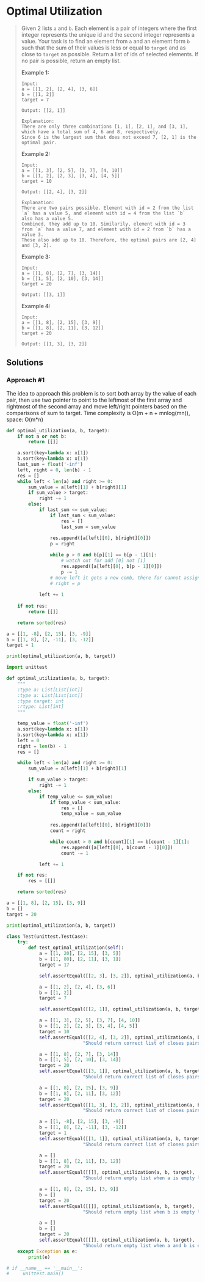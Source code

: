 # Optimal Utilization

> Given 2 lists `a` and `b`. Each element is a pair of integers where the first integer represents the unique id and the second integer represents a value. Your task is to find an element from `a` and an element form `b` such that the sum of their values is less or equal to `target` and as close to `target` as possible. Return a list of ids of selected elements. If no pair is possible, return an empty list.
>
> **Example 1:**
>
> ```text
> Input:
> a = [[1, 2], [2, 4], [3, 6]]
> b = [[1, 2]]
> target = 7
>
> Output: [[2, 1]]
>
> Explanation:
> There are only three combinations [1, 1], [2, 1], and [3, 1], which have a total sum of 4, 6 and 8, respectively.
> Since 6 is the largest sum that does not exceed 7, [2, 1] is the optimal pair.
> ```
>
> **Example 2:**
>
> ```text
> Input:
> a = [[1, 3], [2, 5], [3, 7], [4, 10]]
> b = [[1, 2], [2, 3], [3, 4], [4, 5]]
> target = 10
>
> Output: [[2, 4], [3, 2]]
>
> Explanation:
> There are two pairs possible. Element with id = 2 from the list `a` has a value 5, and element with id = 4 from the list `b` also has a value 5.
> Combined, they add up to 10. Similarily, element with id = 3 from `a` has a value 7, and element with id = 2 from `b` has a value 3.
> These also add up to 10. Therefore, the optimal pairs are [2, 4] and [3, 2].
> ```
>
> **Example 3:**
>
> ```text
> Input:
> a = [[1, 8], [2, 7], [3, 14]]
> b = [[1, 5], [2, 10], [3, 14]]
> target = 20
>
> Output: [[3, 1]]
> ```
>
> **Example 4:**
>
> ```text
> Input:
> a = [[1, 8], [2, 15], [3, 9]]
> b = [[1, 8], [2, 11], [3, 12]]
> target = 20
>
> Output: [[1, 3], [3, 2]]
> ```

## Solutions

### Approach \#1

The idea to approach this problem is to sort both array by the value of each pair, then use two pointer to point to the leftmost of the first array and rightmost of the second array and move left/right pointers based on the comparisons of sum to target. Time complexity is O\(m + n + mnlog\(mn\)\), space: O\(m\*n\)

```python
def optimal_utilization(a, b, target):
    if not a or not b:
        return [[]]

    a.sort(key=lambda x: x[1])
    b.sort(key=lambda x: x[1])
    last_sum = float('-inf')
    left, right = 0, len(b) - 1
    res = []
    while left < len(a) and right >= 0:
        sum_value = a[left][1] + b[right][1]
        if sum_value > target:
            right -= 1
        else:
            if last_sum <= sum_value:
                if last_sum < sum_value:
                    res = []
                    last_sum = sum_value
                
                res.append([a[left][0], b[right][0]])
                p = right

                while p > 0 and b[p][1] == b[p - 1][1]:
                    # watch out for add [0] not [1]
                    res.append([a[left][0], b[p - 1][0]])
                    p -= 1
                # move left it gets a new comb, there for cannot assign right to p
                # right = p
            
            left += 1
        
    if not res:
        return [[]]

    return sorted(res)

a = [[1, -8], [2, 15], [3, -9]]
b = [[1, 8], [2, -11], [3, -12]]
target = 1

print(optimal_utilization(a, b, target))
```

```python
import unittest

def optimal_utilization(a, b, target):
    """
    :type a: List[List[int]]
    :type a: List[List[int]]
    :type target: int
    :rtype: List[int]
    """

    temp_value = float('-inf')
    a.sort(key=lambda x: x[1])
    b.sort(key=lambda x: x[1])
    left = 0
    right = len(b) - 1
    res = []

    while left < len(a) and right >= 0:
        sum_value = a[left][1] + b[right][1]

        if sum_value > target:
            right -= 1
        else:
            if temp_value <= sum_value:
                if temp_value < sum_value:
                    res = []
                    temp_value = sum_value
                
                res.append([a[left][0], b[right][0]])
                count = right

                while count > 0 and b[count][1] == b[count - 1][1]:
                    res.append([a[left][0], b[count - 1][0]])
                    count -= 1

            left += 1

    if not res:
        res = [[]]

    return sorted(res)

a = [[1, 8], [2, 15], [3, 9]]
b = []
target = 20

print(optimal_utilization(a, b, target))

class Test(unittest.TestCase):
    try:
        def test_optimal_utilization(self):
            a = [[1, 20], [2, 15], [3, 5]]
            b = [[1, 80], [2, 11], [3, 1]]
            target = 17

            self.assertEqual([[2, 3], [3, 2]], optimal_utilization(a, b, target), "Should return correct list of closes pairs to target when input is unsorted lists")

            a = [[1, 2], [2, 4], [3, 6]]
            b = [[1, 2]]
            target = 7

            self.assertEqual([[2, 1]], optimal_utilization(a, b, target), "Should return correct list of closes pairs to target")

            a = [[1, 3], [2, 5], [3, 7], [4, 10]]
            b = [[1, 2], [2, 3], [3, 4], [4, 5]]
            target = 10
            self.assertEqual([[2, 4], [3, 2]], optimal_utilization(a, b, target),
                            "Should return correct list of closes pairs to target")

            a = [[1, 8], [2, 7], [3, 14]]
            b = [[1, 5], [2, 10], [3, 14]]
            target = 20
            self.assertEqual([[3, 1]], optimal_utilization(a, b, target),
                            "Should return correct list of closes pairs to target")

            a = [[1, 8], [2, 15], [3, 9]]
            b = [[1, 8], [2, 11], [3, 12]]
            target = 20
            self.assertEqual([[1, 3], [3, 2]], optimal_utilization(a, b, target),
                            "Should return correct list of closes pairs to target")

            a = [[1, -8], [2, 15], [3, -9]]
            b = [[1, 8], [2, -11], [3, -12]]
            target = 1
            self.assertEqual([[1, 1]], optimal_utilization(a, b, target),
                            "Should return correct list of closes pairs to target when inputs have negative numbers")

            a = []
            b = [[1, 8], [2, 11], [3, 12]]
            target = 20
            self.assertEqual([[]], optimal_utilization(a, b, target),
                            "Should return empty list when a is empty list")

            a = [[1, 8], [2, 15], [3, 9]]
            b = []
            target = 20
            self.assertEqual([[]], optimal_utilization(a, b, target),
                            "Should return empty list when b is empty list")

            a = []
            b = []
            target = 20
            self.assertEqual([[]], optimal_utilization(a, b, target),
                            "Should return empty list when a and b is empty list")
    except Exception as e:
        print(e)

# if __name__ == '__main__':
#     unittest.main()
```


